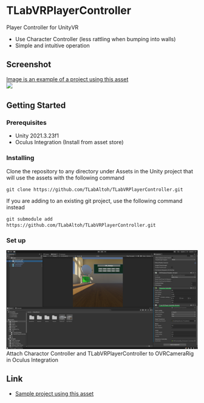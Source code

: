 # TLabVRPlayerController
Player Controller for UnityVR  
- Use Character Controller (less rattling when bumping into walls)  
- Simple and intuitive operation

## Screenshot
[Image is an example of a project using this asset](https://github.com/TLabAltoh/VR_Kensyu)  
<img src="Media/tlab-vrplayer-controller.gif" width="256">  

## Getting Started
### Prerequisites
- Unity 2021.3.23f1  
- Oculus Integration (Install from asset store)  
### Installing
Clone the repository to any directory under Assets in the Unity project that will use the assets with the following command  
```
git clone https://github.com/TLabAltoh/TLabVRPlayerController.git
```
If you are adding to an existing git project, use the following command instead
```
git submodule add https://github.com/TLabAltoh/TLabVRPlayerController.git
```
### Set up
![TLabVRPlayerController Capture](Media/set-up.png)  
Attach Charactor Controller and TLabVRPlayerController to OVRCameraRig in Oculus Integration
## Link
- [Sample project using this asset](https://github.com/TLabAltoh/VR_Kensyu)
